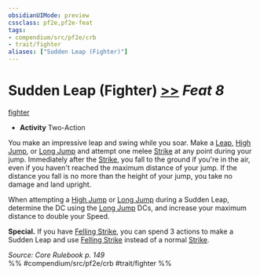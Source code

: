 ```yaml
---
obsidianUIMode: preview
cssclass: pf2e,pf2e-feat
tags:
- compendium/src/pf2e/crb
- trait/fighter
aliases: ["Sudden Leap (Fighter)"]
---
```

# Sudden Leap (Fighter)  [>>](rules/core-rulebook/chapter-9-playing-the-game.md#Actions "Two-Action") *Feat 8*  
[fighter](rules/traits/fighter.md "Fighter Class Trait")  

- **Activity** Two-Action

You make an impressive leap and swing while you soar. Make a [Leap](rules/actions/leap.md), [High Jump](rules/actions/high-jump.md), or [Long Jump](rules/actions/long-jump.md) and attempt one melee [Strike](rules/actions/strike.md) at any point during your jump. Immediately after the [Strike](rules/actions/strike.md), you fall to the ground if you're in the air, even if you haven't reached the maximum distance of your jump. If the distance you fall is no more than the height of your jump, you take no damage and land upright.

When attempting a [High Jump](rules/actions/high-jump.md) or [Long Jump](rules/actions/long-jump.md) during a Sudden Leap, determine the DC using the [Long Jump](rules/actions/long-jump.md) DCs, and increase your maximum distance to double your Speed.

**Special.** If you have [Felling Strike](compendium/feats/felling-strike.md), you can spend 3 actions to make a Sudden Leap and use [Felling Strike](compendium/feats/felling-strike.md) instead of a normal [Strike](rules/actions/strike.md).

*Source: Core Rulebook p. 149*  
%% #compendium/src/pf2e/crb #trait/fighter %%